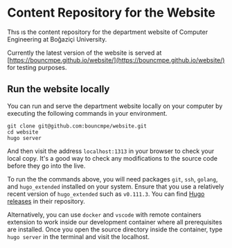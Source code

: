 # Content Repository for the Website

Thıs ıs the content repository for the department website of Computer
Engineering at Boğaziçi University.

Currently the latest version of the website is served at
[https://bouncmpe.github.io/website/](https://bouncmpe.github.io/website/) for testing
purposes.

## Run the website locally

You can run and serve the department website locally on your computer by
executing the following commands in your environment.

```
git clone git@github.com:bouncmpe/website.git
cd website
hugo server
```

And then visit the address `localhost:1313` in your browser to check your local
copy. It's a good way to check any modifications to the source code before they
go into the live.

To run the the commands above, you will need packages `git`, `ssh`, `golang`,
and `hugo_extended` installed on your system. Ensure that you use a relatively
recent version of `hugo_extended` such as `v0.111.3`. You can find
[Hugo releases](https://github.com/gohugoio/hugo/tags) in their repository.

Alternatively, you can use `docker` and `vscode` with remote containers
extension to work inside our development container where all prerequisites are
installed. Once you open the source directory inside the container, type
`hugo server` in the terminal and visit the localhost.
